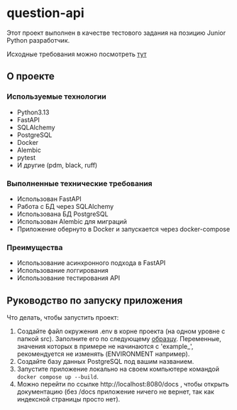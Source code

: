 # question-api
Этот проект выполнен в качестве тестового задания на позицию Junior Python разработчик.

Исходные требования можно посмотреть [тут](specification.md)

## О проекте

### Используемые технологии
- Python3.13
- FastAPI
- SQLAlchemy
- PostgreSQL
- Docker
- Alembic
- pytest
- И другие (pdm, black, ruff)

### Выполненные технические требования
* Использован FastAPI
* Работа с БД через SQLAlchemy
* Использована БД PostgreSQL
* Использован Alembic для миграций
* Приложение обернуто в Docker и запускается через docker-compose

### Преимущества
* Использование асинхронного подхода в FastAPI
* Использование логгирования
* Использование тестирования API


## Руководство по запуску приложения
Что делать, чтобы запустить проект:
1. Создайте файл окружения .env в корне проекта (на одном уровне с папкой src). Заполните его по следующему [образцу](.env.example). Переменные, значения которых в примере не начинаются с 'example_', рекомендуется не изменять (ENVIRONMENT например).
2. Создайте  базу данных PostgreSQL под вашим названием.
3. Запустите приложение локально на своем компьютере командой ``` docker compose up --build ```.
4. Можно перейти по ссылке http://localhost:8080/docs , чтобы открыть документацию (без /docs приложение ничего не вернет, так как индексной страницы просто нет). 
